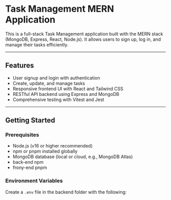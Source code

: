 # Task Management MERN Application

This is a full-stack Task Management application built with the MERN stack (MongoDB, Express, React, Node.js). It allows users to sign up, log in, and manage their tasks efficiently.

---

## Features

- User signup and login with authentication
- Create, update, and manage tasks
- Responsive frontend UI with React and Tailwind CSS
- RESTful API backend using Express and MongoDB
- Comprehensive testing with Vitest and Jest

---

## Getting Started

### Prerequisites

- Node.js (v16 or higher recommended)
- npm or pnpm installed globally
- MongoDB database (local or cloud, e.g., MongoDB Atlas)
- back-end npm
- frony-end pnpm

### Environment Variables

Create a `.env` file in the backend folder with the following:

